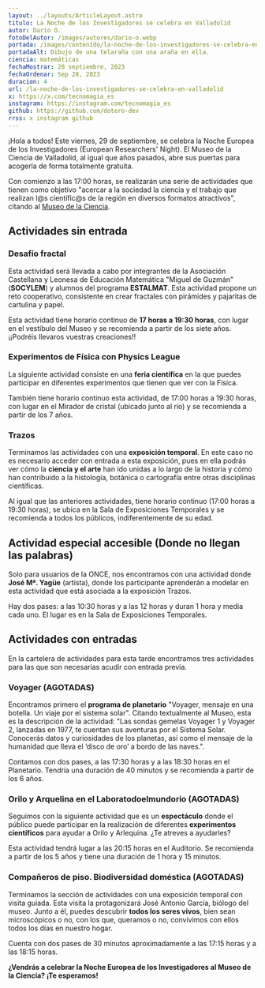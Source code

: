 ```yaml
---
layout: ../layouts/ArticleLayout.astro
titulo: La Noche de los Investigadores se celebra en Valladolid
autor: Darío O.
fotoDelAutor: /images/autores/dario-o.webp
portada: /images/contenido/la-noche-de-los-investigadores-se-celebra-en-valladolid/portada.webp
portadaAlt: Dibujo de una telaraña con una araña en ella.
ciencia: matemáticas
fechaMostrar: 28 septiembre, 2023
fechaOrdenar: Sep 28, 2023
duracion: 4
url: /la-noche-de-los-investigadores-se-celebra-en-valladolid
x: https://x.com/tecnomagia_es
instagram: https://instagram.com/tecnomagia_es
github: https://github.com/dotero-dev
rrss: x instagram github
---
```


¡Hola a todos! Este viernes, 29 de septiembre, se celebra la Noche Europea de los Investigadores (European Researchers' Night). El Museo de la Ciencia de Valladolid, al igual que años pasados, abre sus puertas para acogerla de forma totalmente gratuita.

Con comienzo a las 17:00 horas, se realizarán una serie de actividades que tienen como objetivo "acercar a la sociedad la ciencia y el trabajo que realizan l@s científic@s de la región en diversos formatos atractivos", citando al [Museo de la Ciencia](https://www.museocienciavalladolid.es/event/noche-de-los-investigadors-2/).

## Actividades sin entrada

### Desafío fractal

Esta actividad será llevada a cabo por integrantes de la Asociación Castellana y Leonesa de Educación Matemática "Miguel de Guzmán" (**SOCYLEM**) y alumnos del programa **ESTALMAT**. Esta actividad propone un reto cooperativo, consistente en crear fractales con pirámides y pajaritas de cartulina y papel.

Esta actividad tiene horario continuo de **17 horas a 19:30 horas**, con lugar en el vestíbulo del Museo y se recomienda a partir de los siete años. ¡¡Podréis llevaros vuestras creaciones!!

### Experimentos de Física con Physics League

La siguiente actividad consiste en una **feria científica** en la que puedes participar en diferentes experimentos que tienen que ver con la Física.

También tiene horario continuo esta actividad, de 17:00 horas a 19:30 horas, con lugar en el Mirador de cristal (ubicado junto al río) y se recomienda a partir de los 7 años.

### Trazos

Terminamos las actividades con una **exposición temporal**. En este caso no es necesario acceder con entrada a esta exposición, pues en ella podrás ver cómo la **ciencia y el arte** han ido unidas a lo largo de la historia y cómo han contribuido a la histología, botánica o cartografía entre otras disciplinas científicas.

Al igual que las anteriores actividades, tiene horario continuo (17:00 horas a 19:30 horas), se ubica en la Sala de Exposiciones Temporales y se recomienda a todos los públicos, indiferentemente de su edad.

## Actividad especial accesible (Donde no llegan las palabras)

Solo para usuarios de la ONCE, nos encontramos con una actividad donde **José Mª. Yagüe** (artista), donde los participante aprenderán a modelar en esta actividad que está asociada a la exposición Trazos.

Hay dos pases: a las 10:30 horas y a las 12 horas y duran 1 hora y media cada uno. El lugar es en la Sala de Exposiciones Temporales.

## Actividades con entradas

En la cartelera de actividades para esta tarde encontramos tres actividades para las que son necesarias acudir con entrada previa.

### Voyager (AGOTADAS)

Encontramos primero el **programa de planetario** "Voyager, mensaje en una botella. Un viaje por el sistema solar". Citando textualmente al Museo, esta es la descripción de la actividad: "Las sondas gemelas Voyager 1 y Voyager 2, lanzadas en 1977, te cuentan sus aventuras por el Sistema Solar. Conocerás datos y curiosidades de los planetas, así como el mensaje de la humanidad que lleva el ‘disco de oro’ a bordo de las naves.".

Contamos con dos pases, a las 17:30 horas y a las 18:30 horas en el Planetario. Tendría una duración de 40 minutos y se recomienda a partir de los 6 años.

### Orilo y Arquelina en el Laboratodoelmundorio (AGOTADAS)

Seguimos con la siguiente actividad que es un **espectáculo** donde el público puede participar en la realización de diferentes **experimentos científicos** para ayudar a Orilo y Arlequina. ¿Te atreves a ayudarles?

Esta actividad tendrá lugar a las 20:15 horas en el Auditorio. Se recomienda a partir de los 5 años y tiene una duración de 1 hora y 15 minutos.

### Compañeros de piso. Biodiversidad doméstica (AGOTADAS)

Terminamos la sección de actividades con una exposición temporal con visita guiada. Esta visita la protagonizará José Antonio García, biólogo del museo. Junto a él, puedes descubrir **todos los seres vivos**, bien sean microscópicos o no, con los que, queramos o no, convivimos con ellos todos los días en nuestro hogar.

Cuenta con dos pases de 30 minutos aproximadamente a las 17:15 horas y a las 18:15 horas.

**¿Vendrás a celebrar la Noche Europea de los Investigadores al Museo de la Ciencia? ¡Te esperamos!**